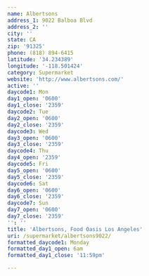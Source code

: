 ```yaml
---
name: Albertsons
address_1: 9022 Balboa Blvd
address_2: ''
city: ''
state: CA
zip: '91325'
phone: (818) 894-6415
latitude: '34.234389'
longitude: '-118.501424'
category: Supermarket
website: 'http://www.albertsons.com/'
active: ''
daycode1: Mon
day1_open: '0600'
day1_close: '2359'
daycode2: Tue
day2_open: '0600'
day2_close: '2359'
daycode3: Wed
day3_open: '0600'
day3_close: '2359'
daycode4: Thu
day4_open: '2359'
daycode5: Fri
day5_open: '0600'
day5_close: '2359'
daycode6: Sat
day6_open: '0600'
day6_close: '2359'
daycode7: Sun
day7_open: '0600'
day7_close: '2359'
'': ''
title: 'Albertsons, Food Oasis Los Angeles'
uri: /supermarket/albertsons9022/
formatted_daycode1: Monday
formatted_day1_open: 6am
formatted_day1_close: '11:59pm'

---
```


